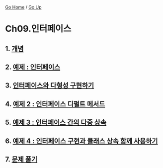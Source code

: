 [Go Home](https://github.com/devJRL/CodeLab-JAVA-Basic#codelab-java-basic) / [Go Up](../..#2-객체-지향-프로그래밍)

# Ch09.인터페이스

## 1. [개념](./intro)

## 2. [예제 : 인터페이스](./exmaple)

## 3. [인터페이스와 다형성 구현하기](./practice)

## 4. [예제 2 : 인터페이스 디펄트 메서드](./exmaple2)

## 5. [예제 3 : 인터페이스 간의 다중 상속](./exmaple3)

## 6. [예제 4 : 인터페이스 구현과 클래스 상속 함께 사용하기](./exmaple4)

## 7. [문제 풀기](./solveProblem)
